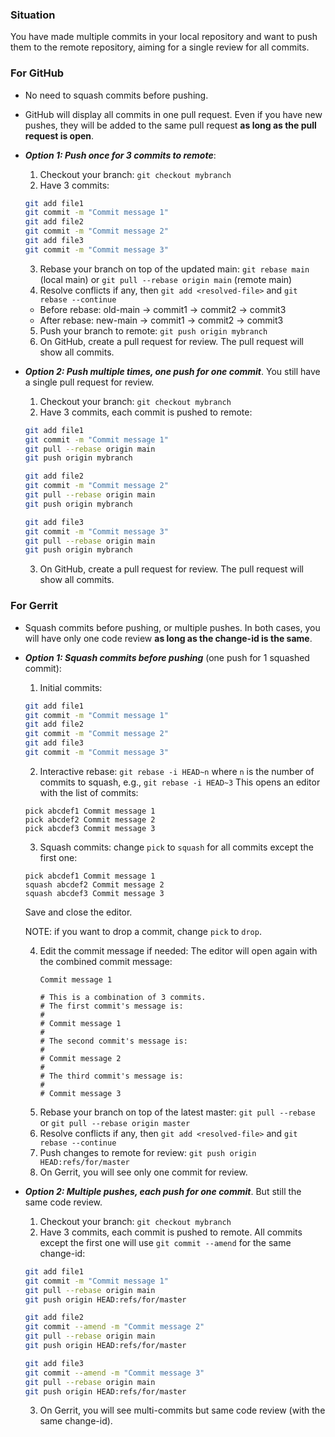 ### Situation
You have made multiple commits in your local repository and want to push them to the remote repository, aiming for a single review for all commits.

### For GitHub
- No need to squash commits before pushing.
- GitHub will display all commits in one pull request. Even if you have new pushes, they will be added to the same pull request **as long as the pull request is open**.

- ***Option 1: Push once for 3 commits to remote***:
  1. Checkout your branch: `git checkout mybranch`
  2. Have 3 commits:
    ```bash
    git add file1
    git commit -m "Commit message 1"
    git add file2
    git commit -m "Commit message 2"
    git add file3
    git commit -m "Commit message 3"
    ```
  3. Rebase your branch on top of the updated main: `git rebase main` (local main) or `git pull --rebase origin main` (remote main)
  4. Resolve conflicts if any, then `git add <resolved-file>` and `git rebase --continue`
    - Before rebase: old-main -> commit1 -> commit2 -> commit3
    - After rebase: new-main -> commit1 -> commit2 -> commit3
  5. Push your branch to remote: `git push origin mybranch`
  6. On GitHub, create a pull request for review. The pull request will show all commits.

- ***Option 2: Push multiple times, one push for one commit***. You still have a single pull request for review.
  1. Checkout your branch: `git checkout mybranch`
  2. Have 3 commits, each commit is pushed to remote:
    ```bash
    git add file1
    git commit -m "Commit message 1"
    git pull --rebase origin main
    git push origin mybranch

    git add file2
    git commit -m "Commit message 2"
    git pull --rebase origin main
    git push origin mybranch

    git add file3
    git commit -m "Commit message 3"
    git pull --rebase origin main
    git push origin mybranch
    ```
  3. On GitHub, create a pull request for review. The pull request will show all commits.

### For Gerrit
- Squash commits before pushing, or multiple pushes. In both cases, you will have only one code review **as long as the change-id is the same**.

- ***Option 1: Squash commits before pushing*** (one push for 1 squashed commit):
  1. Initial commits:
    ```bash
    git add file1
    git commit -m "Commit message 1"
    git add file2
    git commit -m "Commit message 2"
    git add file3
    git commit -m "Commit message 3"
    ```
  2. Interactive rebase: `git rebase -i HEAD~n` where `n` is the number of commits to squash, e.g., `git rebase -i HEAD~3`
    This opens an editor with the list of commits:
    ```
    pick abcdef1 Commit message 1
    pick abcdef2 Commit message 2
    pick abcdef3 Commit message 3
    ```
  3. Squash commits: change `pick` to `squash` for all commits except the first one:
    ```
    pick abcdef1 Commit message 1
    squash abcdef2 Commit message 2
    squash abcdef3 Commit message 3
    ```
    Save and close the editor.

    NOTE: if you want to drop a commit, change `pick` to `drop`.

  4. Edit the commit message if needed:
    The editor will open again with the combined commit message:
      ```
      Commit message 1

      # This is a combination of 3 commits.
      # The first commit's message is:
      #
      # Commit message 1
      #
      # The second commit's message is:
      #
      # Commit message 2
      #
      # The third commit's message is:
      #
      # Commit message 3
      ```
  5. Rebase your branch on top of the latest master: `git pull --rebase` or `git pull --rebase origin master`
  6. Resolve conflicts if any, then `git add <resolved-file>` and `git rebase --continue`
  7. Push changes to remote for review: `git push origin HEAD:refs/for/master`
  8. On Gerrit, you will see only one commit for review.

- ***Option 2: Multiple pushes, each push for one commit***. But still the same code review.
  1. Checkout your branch: `git checkout mybranch`
  2. Have 3 commits, each commit is pushed to remote. All commits except the first one will use `git commit --amend` for the same change-id:
    ```bash
    git add file1
    git commit -m "Commit message 1"
    git pull --rebase origin main
    git push origin HEAD:refs/for/master

    git add file2
    git commit --amend -m "Commit message 2"
    git pull --rebase origin main
    git push origin HEAD:refs/for/master

    git add file3
    git commit --amend -m "Commit message 3"
    git pull --rebase origin main
    git push origin HEAD:refs/for/master
    ```
  3. On Gerrit, you will see multi-commits but same code review (with the same change-id).
